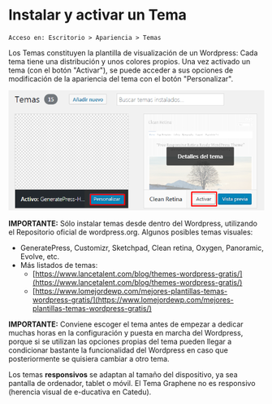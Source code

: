 # Instalar y activar un Tema

```
Acceso en: Escritorio > Apariencia > Temas
```

Los Temas constituyen la plantilla de visualización de un Wordpress: Cada tema tiene una distribución y unos colores propios. Una vez activado un tema \(con el botón "Activar"\), se puede acceder a sus opciones de modificación de la apariencia del tema con el botón "Personalizar". 

![](/assets/temas.png)

**IMPORTANTE:** Sólo instalar temas desde dentro del Wordpress, utilizando el Repositorio oficial de wordpress.org. Algunos posibles temas visuales:

* GeneratePress, Customizr, Sketchpad, Clean retina, Oxygen, Panoramic, Evolve, etc.
* Más listados de temas:
  * [https://www.lancetalent.com/blog/themes-wordpress-gratis/](https://www.lancetalent.com/blog/themes-wordpress-gratis/)
  * [https://www.lomejordewp.com/mejores-plantillas-temas-wordpress-gratis/](https://www.lomejordewp.com/mejores-plantillas-temas-wordpress-gratis/)

**IMPORTANTE:** Conviene escoger el tema antes de empezar a dedicar muchas horas en la configuración y puesta en marcha del Wordpress, porque si se utilizan las opciones propias del tema pueden llegar a condicionar bastante la funcionalidad del Wordpress en caso que posteriormente se quisiera cambiar a otro tema.

Los temas **responsivos** se adaptan al tamaño del dispositivo, ya sea pantalla de ordenador, tablet o móvil. El Tema Graphene no es responsivo \(herencia visual de e-ducativa en Catedu\).

